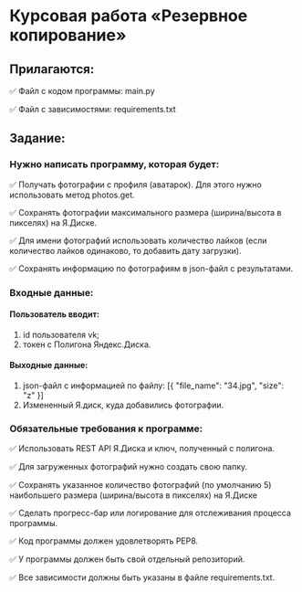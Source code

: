 # Курсовая работа «Резервное копирование»

## Прилагаются:
✅ Файл с кодом программы: main.py

✅ Файл с зависимостями: requirements.txt

## Задание:

### Нужно написать программу, которая будет:
✅ Получать фотографии с профиля (аватарок). Для этого нужно использовать метод photos.get. 

✅ Сохранять фотографии максимального размера (ширина/высота в пикселях) на Я.Диске.

✅ Для имени фотографий использовать количество лайков (если количество лайков одинаково, то добавить дату загрузки).

✅ Сохранять информацию по фотографиям в json-файл с результатами.

### Входные данные:
#### Пользователь вводит:
1) id пользователя vk;
2) токен с Полигона Яндекс.Диска. 
   
#### Выходные данные:
1) json-файл с информацией по файлу:
   [{
    "file_name": "34.jpg",
    "size": "z"
    }]
2) Измененный Я.диск, куда добавились фотографии.​​

### Обязательные требования к программе:
✅ Использовать REST API Я.Диска и ключ, полученный с полигона.

✅ Для загруженных фотографий нужно создать свою папку.

✅ Сохранять указанное количество фотографий (по умолчанию 5) наибольшего размера (ширина/высота в пикселях) на Я.Диске

✅ Сделать прогресс-бар или логирование для отслеживания процесса программы. 

✅ Код программы должен удовлетворять PEP8.

✅ У программы должен быть свой отдельный репозиторий.

✅ Все зависимости должны быть указаны в файле requiremеnts.txt.​ 